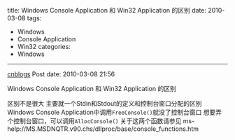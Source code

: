 title: Windows Console Application 和 Win32 Application 的区别
date: 2010-03-08
tags:
  - Windows
  - Console Application
  - Win32
categories:
  - Windows
---

[cnblogs](http://www.cnblogs.com/pcy0/archive/2010/03/08/1681092.html) Post date: 2010-03-08 21:56

Windows Console Application 和 Win32 Application 的区别

<!-- more -->

区别不是很大
主要就一个Stdin和Stdout的定义和控制台窗口分配的区别
Windows Console Application中调用`FreeConsole()`就没了控制台窗口
想要弄个控制台窗口，可以调用`AllocConsole()`
关于这两个函数请参见 ms-help://MS.MSDNQTR.v90.chs/dllproc/base/console\_functions.htm
